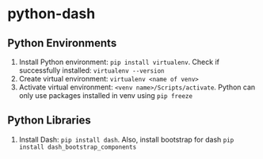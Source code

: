 # python-dash

## Python Environments
1. Install Python environment: `pip install virtualenv`. Check if successfully installed: `virtualenv --version`
2. Create virtual environment: `virtualenv <name of venv>`
3. Activate virtual environment: `<venv name>/Scripts/activate`. Python can only use packages installed in venv using `pip freeze`

## Python Libraries
1. Install Dash: `pip install dash`. Also, install bootstrap for dash `pip install dash_bootstrap_components`